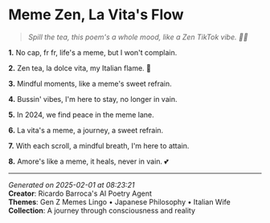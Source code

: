 # Meme Zen, La Vita's Flow

> *Spill the tea, this poem's a whole mood, like a Zen TikTok vibe. 🍵😉*

**1.** No cap, fr fr, life's a meme, but I won't complain.


**2.** Zen tea, la dolce vita, my Italian flame. 💫


**3.** Mindful moments, like a meme's sweet refrain.


**4.** Bussin' vibes, I'm here to stay, no longer in vain.


**5.** In 2024, we find peace in the meme lane.


**6.** La vita's a meme, a journey, a sweet refrain.


**7.** With each scroll, a mindful breath, I'm here to attain.


**8.** Amore's like a meme, it heals, never in vain. 💕



---

*Generated on 2025-02-01 at 08:23:21*  
**Creator**: Ricardo Barroca's AI Poetry Agent  
**Themes**: Gen Z Memes Lingo • Japanese Philosophy • Italian Wife  
**Collection**: A journey through consciousness and reality